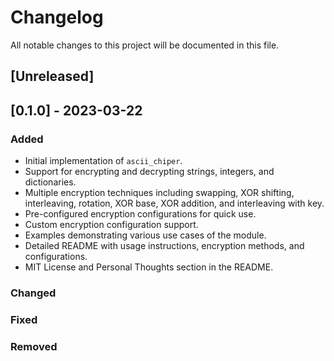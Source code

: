 # Changelog

All notable changes to this project will be documented in this file.

## [Unreleased]

## [0.1.0] - 2023-03-22
### Added
- Initial implementation of `ascii_chiper`.
- Support for encrypting and decrypting strings, integers, and dictionaries.
- Multiple encryption techniques including swapping, XOR shifting, interleaving, rotation, XOR base, XOR addition, and interleaving with key.
- Pre-configured encryption configurations for quick use.
- Custom encryption configuration support.
- Examples demonstrating various use cases of the module.
- Detailed README with usage instructions, encryption methods, and configurations.
- MIT License and Personal Thoughts section in the README.

### Changed

### Fixed

### Removed

